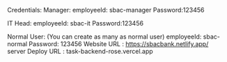 Credentials:
Manager:
employeeId: sbac-manager
Password:123456

IT Head:
employeeId: sbac-it
Password:123456

Normal User: (You can create as many as normal user)
employeeId: sbac-normal
Password: 123456
Website URL : https://sbacbank.netlify.app/
server Deploy URL : task-backend-rose.vercel.app
